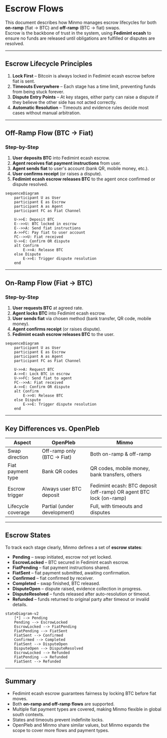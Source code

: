 # Escrow Flows

This document describes how Minmo manages escrow lifecycles for both **on-ramp** (fiat → BTC) and **off-ramp** (BTC → fiat) swaps.  
Escrow is the backbone of trust in the system, using **Fedimint ecash** to ensure no funds are released until obligations are fulfilled or disputes are resolved.

---

## Escrow Lifecycle Principles

1. **Lock First** – Bitcoin is always locked in Fedimint ecash escrow before fiat is sent.  
2. **Timeouts Everywhere** – Each stage has a time limit, preventing funds from being stuck forever.  
3. **Dispute Entry Points** – At key stages, either party can raise a dispute if they believe the other side has not acted correctly.  
4. **Automatic Resolution** – Timeouts and evidence rules decide most cases without manual arbitration.  

---

## Off-Ramp Flow (BTC → Fiat)

### Step-by-Step

1. **User deposits BTC** into Fedimint ecash escrow.  
2. **Agent receives fiat payment instructions** from user.  
3. **Agent sends fiat** to user's account (bank QR, mobile money, etc.).  
4. **User confirms receipt** (or raises a dispute).  
5. **Fedimint ecash escrow releases BTC** to the agent once confirmed or dispute resolved.  

```mermaid
sequenceDiagram
    participant U as User
    participant E as Escrow
    participant A as Agent
    participant FC as Fiat Channel

    U->>E: Deposit BTC
    E-->>U: BTC locked in escrow
    E-->>A: Send fiat instructions
    A->>FC: Pay fiat to user account
    FC-->>U: Fiat received
    U->>E: Confirm OR dispute
    alt Confirm
        E->>A: Release BTC
    else Dispute
        E->>E: Trigger dispute resolution
    end
```

---

## On-Ramp Flow (Fiat → BTC)

### Step-by-Step

1. **User requests BTC** at agreed rate.  
2. **Agent locks BTC** into Fedimint ecash escrow.  
3. **User sends fiat** via chosen method (bank transfer, QR code, mobile money).  
4. **Agent confirms receipt** (or raises dispute).  
5. **Fedimint ecash escrow releases BTC** to the user.  

```mermaid
sequenceDiagram
    participant U as User
    participant E as Escrow
    participant A as Agent
    participant FC as Fiat Channel

    U->>A: Request BTC
    A->>E: Lock BTC in escrow
    U->>FC: Send fiat to agent
    FC-->>A: Fiat received
    A->>E: Confirm OR dispute
    alt Confirm
        E->>U: Release BTC
    else Dispute
        E->>E: Trigger dispute resolution
    end
```

---

## Key Differences vs. OpenPleb

| Aspect             | OpenPleb                    | Minmo |
|--------------------|-----------------------------|-------|
| Swap direction     | Off-ramp only (BTC → Fiat)  | Both on-ramp & off-ramp |
| Fiat payment type  | Bank QR codes               | QR codes, mobile money, bank transfers, others |
| Escrow trigger     | Always user BTC deposit     | Fedimint ecash: BTC deposit (off-ramp) OR agent BTC lock (on-ramp) |
| Lifecycle coverage | Partial (under development) | Full, with timeouts and disputes |

---

## Escrow States

To track each stage clearly, Minmo defines a set of **escrow states**:

- **Pending** – swap initiated, escrow not yet locked.  
- **EscrowLocked** – BTC secured in Fedimint ecash escrow.  
- **FiatPending** – fiat payment instructions shared.  
- **FiatSent** – fiat payment submitted, awaiting confirmation.  
- **Confirmed** – fiat confirmed by receiver.  
- **Completed** – swap finished, BTC released.  
- **DisputeOpen** – dispute raised, evidence collection in progress.  
- **DisputeResolved** – funds released after auto-resolution or timeout.  
- **Refunded** – funds returned to original party after timeout or invalid details.  

```mermaid
stateDiagram-v2
    [*] --> Pending
    Pending --> EscrowLocked
    EscrowLocked --> FiatPending
    FiatPending --> FiatSent
    FiatSent --> Confirmed
    Confirmed --> Completed
    FiatSent --> DisputeOpen
    DisputeOpen --> DisputeResolved
    EscrowLocked --> Refunded
    FiatPending --> Refunded
    FiatSent --> Refunded
```

---

## Summary

- Fedimint ecash escrow guarantees fairness by locking BTC before fiat moves.  
- Both **on-ramp and off-ramp flows** are supported.  
- Multiple fiat payment types are covered, making Minmo flexible in global south contexts.  
- States and timeouts prevent indefinite locks.  
- OpenPleb and Minmo share similar values, but Minmo expands the scope to cover more flows and payment types.
